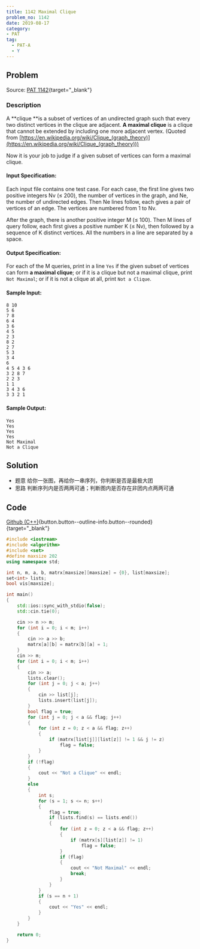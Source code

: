 ```yaml
---
title: 1142 Maximal Clique
problem_no: 1142
date: 2019-08-17
category:
- PAT
tag:
  - PAT-A
  - Y
---
```


<!--more-->

## Problem

Source: [PAT 1142](){target="_blank"}

### Description

A **clique **is a subset of vertices of an undirected graph such that every two distinct vertices in the clique are
adjacent. **A maximal clique** is a clique that cannot be extended by including one more adjacent vertex. (Quoted
from [https://en.wikipedia.org/wiki/Clique_(graph_theory)](https://en.wikipedia.org/wiki/Clique_(graph_theory)))

Now it is your job to judge if a given subset of vertices can form a maximal clique.

#### Input Specification:

Each input file contains one test case. For each case, the first line gives two positive integers Nv (≤ 200), the number
of vertices in the graph, and Ne, the number of undirected edges. Then Ne lines follow, each gives a pair of vertices of
an edge. The vertices are numbered from 1 to Nv.

After the graph, there is another positive integer M (≤ 100). Then M lines of query follow, each first gives a positive
number K (≤ Nv), then followed by a sequence of K distinct vertices. All the numbers in a line are separated by a space.

#### Output Specification:

For each of the M queries, print in a line `Yes` if the given subset of vertices can form **a maximal clique**; or if it
is a clique but not a maximal clique, print `Not Maximal`; or if it is not a clique at all, print `Not a Clique`.

#### Sample Input:

```
8 10
5 6
7 8
6 4
3 6
4 5
2 3
8 2
2 7
5 3
3 4
6
4 5 4 3 6
3 2 8 7
2 2 3
1 1
3 4 3 6
3 3 2 1
```

#### Sample Output:

```
Yes
Yes
Yes
Yes
Not Maximal
Not a Clique
```

## Solution

- 题意 给你一张图，再给你一串序列，你判断是否是最极大团
- 思路 判断序列内是否两两可通；判断图内是否存在非团内点两两可通

## Code

[Github (C++)](https://github.com/Alomerry/algorithm/blob/master/pat/a/){button.button--outline-info.button--rounded}{target="_blank"}


```cpp
#include <iostream>
#include <algorithm>
#include <set>
#define maxsize 202
using namespace std;

int n, m, a, b, matrx[maxsize][maxsize] = {0}, list[maxsize];
set<int> lists;
bool vis[maxsize];

int main()
{
    std::ios::sync_with_stdio(false);
    std::cin.tie(0);

    cin >> n >> m;
    for (int i = 0; i < m; i++)
    {
        cin >> a >> b;
        matrx[a][b] = matrx[b][a] = 1;
    }
    cin >> m;
    for (int i = 0; i < m; i++)
    {
        cin >> a;
		lists.clear();
        for (int j = 0; j < a; j++)
        {
            cin >> list[j];
            lists.insert(list[j]);
        }
        bool flag = true;
        for (int j = 0; j < a && flag; j++)
        {
            for (int z = 0; z < a && flag; z++)
            {
                if (matrx[list[j]][list[z]] != 1 && j != z)
                    flag = false;
            }
        }
        if (!flag)
        {
            cout << "Not a Clique" << endl;
        }
        else
        {
            int s;
            for (s = 1; s <= n; s++)
            {
                flag = true;
                if (lists.find(s) == lists.end())
                {
                    for (int z = 0; z < a && flag; z++)
                    {
                        if (matrx[s][list[z]] != 1)
                            flag = false;
                    }
                    if (flag)
                    {
                        cout << "Not Maximal" << endl;
                        break;
                    }
                }
            }
            if (s == n + 1)
            {
                cout << "Yes" << endl;
            }
        }
    }

    return 0;
}
```
